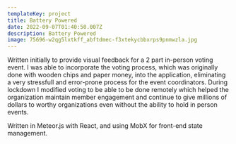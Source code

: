 ```yaml
---
templateKey: project
title: Battery Powered
date: 2022-09-07T01:40:50.007Z
description: Battery Powered
image: 75696-w2qg5lxtkff_abftdmec-f3xtekycbbxrps9pnmwzla.jpg
---
```

Written initially to provide visual feedback for a 2 part in-person voting event. I was able to incorporate the voting
process, which was originally done with wooden chips and paper money, into the application, eliminating a very
stressfull and error-prone process for the event coordinators. During lockdown I modified voting to be able to be done remotely which helped the organization maintain member engagement and continue to give millions of dollars to worthy organizations even without the ability to hold in person events.

Written in Meteor.js with React, and using MobX for front-end state management.